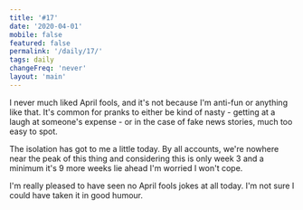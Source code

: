 ```yaml
---
title: '#17'
date: '2020-04-01'
mobile: false
featured: false
permalink: '/daily/17/'
tags: daily
changeFreq: 'never'
layout: 'main'
---
```


I never much liked April fools, and it's not because I'm anti-fun or anything like that. It's common for pranks to either be kind of nasty - getting at a laugh at someone's expense - or in the case of fake news stories, much too easy to spot.

The isolation has got to me a little today. By all accounts, we're nowhere near the peak of this thing and considering this is only week 3 and a minimum it's 9 more weeks lie ahead I'm worried I won't cope.

I'm really pleased to have seen no April fools jokes at all today. I'm not sure I could have taken it in good humour.
